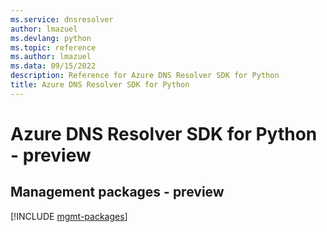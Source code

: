 ```yaml
---
ms.service: dnsresolver
author: lmazuel
ms.devlang: python
ms.topic: reference
ms.author: lmazuel
ms.data: 09/15/2022
description: Reference for Azure DNS Resolver SDK for Python
title: Azure DNS Resolver SDK for Python
---
```

# Azure DNS Resolver SDK for Python - preview

## Management packages - preview
[!INCLUDE [mgmt-packages](dns-resolver-mgmt-index.md)]